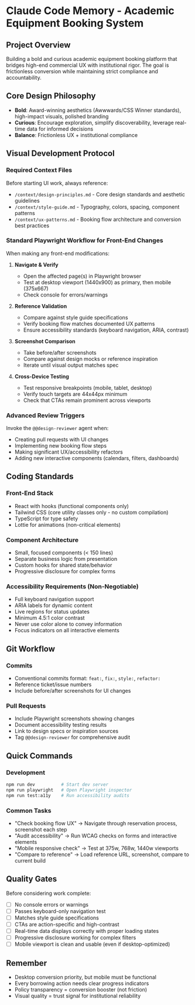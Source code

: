 # Claude Code Memory - Academic Equipment Booking System

## Project Overview
Building a bold and curious academic equipment booking platform that bridges high-end commercial UX with institutional rigor. The goal is frictionless conversion while maintaining strict compliance and accountability.

## Core Design Philosophy
- **Bold**: Award-winning aesthetics (Awwwards/CSS Winner standards), high-impact visuals, polished branding
- **Curious**: Encourage exploration, simplify discoverability, leverage real-time data for informed decisions
- **Balance**: Frictionless UX + institutional compliance

## Visual Development Protocol

### Required Context Files
Before starting UI work, always reference:
- `/context/design-principles.md` - Core design standards and aesthetic guidelines
- `/context/style-guide.md` - Typography, colors, spacing, component patterns
- `/context/ux-patterns.md` - Booking flow architecture and conversion best practices

### Standard Playwright Workflow for Front-End Changes

When making any front-end modifications:

1. **Navigate & Verify**
   - Open the affected page(s) in Playwright browser
   - Test at desktop viewport (1440x900) as primary, then mobile (375x667)
   - Check console for errors/warnings

2. **Reference Validation**
   - Compare against style guide specifications
   - Verify booking flow matches documented UX patterns
   - Ensure accessibility standards (keyboard navigation, ARIA, contrast)

3. **Screenshot Comparison**
   - Take before/after screenshots
   - Compare against design mocks or reference inspiration
   - Iterate until visual output matches spec

4. **Cross-Device Testing**
   - Test responsive breakpoints (mobile, tablet, desktop)
   - Verify touch targets are 44x44px minimum
   - Check that CTAs remain prominent across viewports

### Advanced Review Triggers

Invoke the `@@design-reviewer` agent when:
- Creating pull requests with UI changes
- Implementing new booking flow steps
- Making significant UX/accessibility refactors
- Adding new interactive components (calendars, filters, dashboards)

## Coding Standards

### Front-End Stack
- React with hooks (functional components only)
- Tailwind CSS (core utility classes only - no custom compilation)
- TypeScript for type safety
- Lottie for animations (non-critical elements)

### Component Architecture
- Small, focused components (< 150 lines)
- Separate business logic from presentation
- Custom hooks for shared state/behavior
- Progressive disclosure for complex forms

### Accessibility Requirements (Non-Negotiable)
- Full keyboard navigation support
- ARIA labels for dynamic content
- Live regions for status updates
- Minimum 4.5:1 color contrast
- Never use color alone to convey information
- Focus indicators on all interactive elements

## Git Workflow

### Commits
- Conventional commits format: `feat:`, `fix:`, `style:`, `refactor:`
- Reference ticket/issue numbers
- Include before/after screenshots for UI changes

### Pull Requests
- Include Playwright screenshots showing changes
- Document accessibility testing results
- Link to design specs or inspiration sources
- Tag `@@design-reviewer` for comprehensive audit

## Quick Commands

### Development
```bash
npm run dev          # Start dev server
npm run playwright   # Open Playwright inspector
npm run test:a11y    # Run accessibility audits
```

### Common Tasks
- "Check booking flow UX" → Navigate through reservation process, screenshot each step
- "Audit accessibility" → Run WCAG checks on forms and interactive elements
- "Mobile responsive check" → Test at 375w, 768w, 1440w viewports
- "Compare to reference" → Load reference URL, screenshot, compare to current build

## Quality Gates

Before considering work complete:
- [ ] No console errors or warnings
- [ ] Passes keyboard-only navigation test
- [ ] Matches style guide specifications
- [ ] CTAs are action-specific and high-contrast
- [ ] Real-time data displays correctly with proper loading states
- [ ] Progressive disclosure working for complex filters
- [ ] Mobile viewport is clean and usable (even if desktop-optimized)

## Remember
- Desktop conversion priority, but mobile must be functional
- Every borrowing action needs clear progress indicators
- Policy transparency = conversion booster (not friction)
- Visual quality = trust signal for institutional reliability